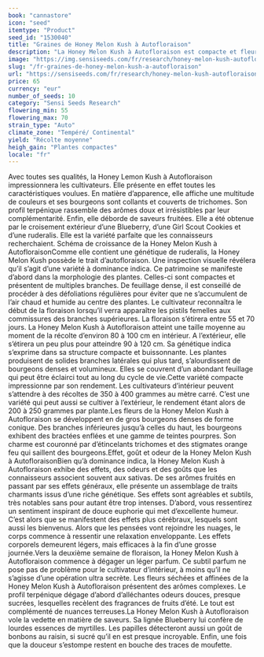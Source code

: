 ```yaml
---
book: "cannastore"
icon: "seed"
itemtype: "Product"
seed_id: "1530040"
title: "Graines de Honey Melon Kush à Autofloraison"
description: "La Honey Melon Kush à Autofloraison est compacte et fleurit en 55 à 70 jours. Ses denses bourgeons pourpres goûtent la myrtille, le raisin et la moufette."
image: "https://img.sensiseeds.com/fr/research/honey-melon-kush-autofloraison-image.png"
slug: "/fr-graines-de-honey-melon-kush-a-autofloraison"
url: "https://sensiseeds.com/fr/research/honey-melon-kush-autofloraison?a_aid=cannastore"
price: 65
currency: "eur"
number_of_seeds: 10
category: "Sensi Seeds Research"
flowering_min: 55
flowering_max: 70
strain_type: "Auto"
climate_zone: "Tempéré/ Continental"
yield: "Récolte moyenne"
heigh_gain: "Plantes compactes"
locale: "fr"
---
```

Avec toutes ses qualités, la Honey Lemon Kush à Autofloraison impressionnera les cultivateurs. Elle présente en effet toutes les caractéristiques voulues. En matière d’apparence, elle affiche une multitude de couleurs et ses bourgeons sont collants et couverts de trichomes. Son profil terpénique rassemble des arômes doux et irrésistibles par leur complémentarité. Enfin, elle déborde de saveurs fruitées. Elle a été obtenue par le croisement extérieur d’une Blueberry, d’une Girl Scout Cookies et d’une ruderalis. Elle est la variété parfaite que les connaisseurs recherchaient. Schéma de croissance de la Honey Melon Kush à AutofloraisonComme elle contient une génétique de ruderalis, la Honey Melon Kush possède le trait d’autofloraison. Une inspection visuelle révélera qu’il s’agit d’une variété à dominance indica. Ce patrimoine se manifeste d’abord dans la morphologie des plantes. Celles-ci sont compactes et présentent de multiples branches. De feuillage dense, il est conseillé de procéder à des défoliations régulières pour éviter que ne s’accumulent de l’air chaud et humide au centre des plantes. Le cultivateur reconnaîtra le début de la floraison lorsqu’il verra apparaître les pistils femelles aux commissures des branches supérieures. La floraison s’étirera entre 55 et 70 jours. La Honey Melon Kush à Autofloraison atteint une taille moyenne au moment de la récolte d’environ 80 à 100 cm en intérieur. A l’extérieur, elle s’étirera un peu plus pour atteindre 90 à 120 cm. Sa génétique indica s’exprime dans sa structure compacte et buissonnante. Les plantes produisent de solides branches latérales qui plus tard, s’alourdissent de bourgeons denses et volumineux. Elles se couvrent d’un abondant feuillage qui peut être éclairci tout au long du cycle de vie.Cette variété compacte impressionne par son rendement. Les cultivateurs d’intérieur peuvent s’attendre à des récoltes de 350 à 400 grammes au mètre carré. C’est une variété qui peut aussi se cultiver à l’extérieur, le rendement étant alors de 200 à 250 grammes par plante.Les fleurs de la Honey Melon Kush à Autofloraison se développent en de gros bourgeons denses de forme conique. Des branches inférieures jusqu’à celles du haut, les bourgeons exhibent des bractées enflées et une gamme de teintes pourpres. Son charme est couronné par d’étincelants trichomes et des stigmates orange feu qui saillent des bourgeons.Effet, goût et odeur de la Honey Melon Kush à AutofloraisonBien qu’à dominance indica, la Honey Melon Kush à Autofloraison exhibe des effets, des odeurs et des goûts que les connaisseurs associent souvent aux sativas. De ses arômes fruités en passant par ses effets généraux, elle présente un assemblage de traits charmants issus d’une riche génétique. Ses effets sont agréables et subtils, très notables sans pour autant être trop intenses. D’abord, vous ressentirez un sentiment inspirant de douce euphorie qui met d’excellente humeur. C’est alors que se manifestent des effets plus cérébraux, lesquels sont aussi les bienvenus. Alors que les pensées vont rejoindre les nuages, le corps commence à ressentir une relaxation enveloppante. Les effets corporels demeurent légers, mais efficaces à la fin d’une grosse journée.Vers la deuxième semaine de floraison, la Honey Melon Kush à Autofloraison commence à dégager un léger parfum. Ce subtil parfum ne pose pas de problème pour le cultivateur d’intérieur, à moins qu’il ne s’agisse d’une opération ultra secrète. Les fleurs séchées et affinées de la Honey Melon Kush à Autofloraison présentent des arômes complexes. Le profil terpénique dégage d’abord d’alléchantes odeurs douces, presque sucrées, lesquelles recèlent des fragrances de fruits d’été. Le tout est complémenté de nuances terreuses.La Honey Melon Kush à Autofloraison vole la vedette en matière de saveurs. Sa lignée Blueberry lui confère de lourdes essences de myrtilles. Les papilles détecteront aussi un goût de bonbons au raisin, si sucré qu’il en est presque incroyable. Enfin, une fois que la douceur s’estompe restent en bouche des traces de moufette.
